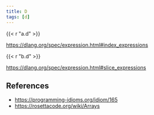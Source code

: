 ```yaml
---
title: D
tags: [d]
---
```


{{< r "a.d" >}}

<https://dlang.org/spec/expression.html#index_expressions>

{{< r "b.d" >}}

<https://dlang.org/spec/expression.html#slice_expressions>

## References

- <https://programming-idioms.org/idiom/165>
- <https://rosettacode.org/wiki/Arrays>

